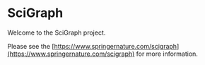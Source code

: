 # SciGraph

Welcome to the SciGraph project.

Please see the [https://www.springernature.com/scigraph](https://www.springernature.com/scigraph) for more information.
